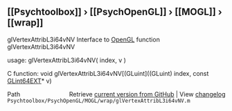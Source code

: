## [[Psychtoolbox]] &#8250; [[PsychOpenGL]] &#8250; [[MOGL]] &#8250; [[wrap]]

glVertexAttribL3i64vNV  Interface to [OpenGL](OpenGL) function glVertexAttribL3i64vNV  
  
usage:  glVertexAttribL3i64vNV( index, v )  
  
C function:  void glVertexAttribL3i64vNV[(GLuint]((GLuint) index, const [GLint64EXT](GLint64EXT)\* v)  




<div class="code_header" style="text-align:right;">
  <span style="float:left;">Path&nbsp;&nbsp;</span> <span class="counter">Retrieve <a href=
  "https://raw.github.com/Psychtoolbox-3/Psychtoolbox-3/beta/Psychtoolbox/PsychOpenGL/MOGL/wrap/glVertexAttribL3i64vNV.m">current version from GitHub</a> | View <a href=
  "https://github.com/Psychtoolbox-3/Psychtoolbox-3/commits/beta/Psychtoolbox/PsychOpenGL/MOGL/wrap/glVertexAttribL3i64vNV.m">changelog</a></span>
</div>
<div class="code">
  <code>Psychtoolbox/PsychOpenGL/MOGL/wrap/glVertexAttribL3i64vNV.m</code>
</div>

